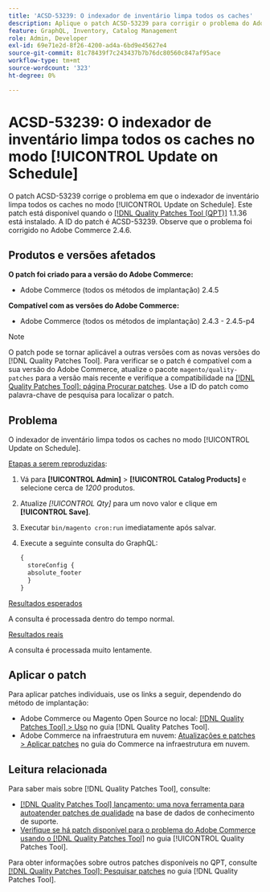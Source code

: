 ```yaml
---
title: 'ACSD-53239: O indexador de inventário limpa todos os caches'
description: Aplique o patch ACSD-53239 para corrigir o problema do Adobe Commerce em que o indexador de inventário limpa todos os caches no modo [!UICONTROL Update on Schedule].
feature: GraphQL, Inventory, Catalog Management
role: Admin, Developer
exl-id: 69e71e2d-8f26-4200-ad4a-6bd9e45627e4
source-git-commit: 81c78439f7c243437b7b76dc80560c847af95ace
workflow-type: tm+mt
source-wordcount: '323'
ht-degree: 0%

---
```


# ACSD-53239: O indexador de inventário limpa todos os caches no modo [!UICONTROL Update on Schedule]

O patch ACSD-53239 corrige o problema em que o indexador de inventário limpa todos os caches no modo [!UICONTROL Update on Schedule]. Este patch está disponível quando o [[!DNL Quality Patches Tool (QPT)]](https://experienceleague.adobe.com/en/docs/commerce-knowledge-base/kb/announcements/commerce-announcements/magento-quality-patches-released-new-tool-to-self-serve-quality-patches) 1.1.36 está instalado. A ID do patch é ACSD-53239. Observe que o problema foi corrigido no Adobe Commerce 2.4.6.

## Produtos e versões afetados

**O patch foi criado para a versão do Adobe Commerce:**

* Adobe Commerce (todos os métodos de implantação) 2.4.5

**Compatível com as versões do Adobe Commerce:**

* Adobe Commerce (todos os métodos de implantação) 2.4.3 - 2.4.5-p4

>[!NOTE]
>
>O patch pode se tornar aplicável a outras versões com as novas versões do [!DNL Quality Patches Tool]. Para verificar se o patch é compatível com a sua versão do Adobe Commerce, atualize o pacote `magento/quality-patches` para a versão mais recente e verifique a compatibilidade na [[!DNL Quality Patches Tool]: página Procurar patches](https://experienceleague.adobe.com/tools/commerce-quality-patches/index.html). Use a ID do patch como palavra-chave de pesquisa para localizar o patch.

## Problema

O indexador de inventário limpa todos os caches no modo [!UICONTROL Update on Schedule].

<u>Etapas a serem reproduzidas</u>:

1. Vá para **[!UICONTROL Admin]** > **[!UICONTROL Catalog Products]** e selecione cerca de *1200* produtos.
2. Atualize *[!UICONTROL Qty]* para um novo valor e clique em **[!UICONTROL Save]**.
3. Executar `bin/magento cron:run` imediatamente após salvar.
4. Execute a seguinte consulta do GraphQL:

   ```GraphQL
   {
     storeConfig {
     absolute_footer
     }
   }
   ```

<u>Resultados esperados</u>

A consulta é processada dentro do tempo normal.

<u>Resultados reais</u>

A consulta é processada muito lentamente.

## Aplicar o patch

Para aplicar patches individuais, use os links a seguir, dependendo do método de implantação:

* Adobe Commerce ou Magento Open Source no local: [[!DNL Quality Patches Tool] > Uso](/help/tools/quality-patches-tool/usage.md) no guia [!DNL Quality Patches Tool].
* Adobe Commerce na infraestrutura em nuvem: [Atualizações e patches > Aplicar patches](https://experienceleague.adobe.com/docs/commerce-cloud-service/user-guide/develop/upgrade/apply-patches.html) no guia do Commerce na infraestrutura em nuvem.

## Leitura relacionada

Para saber mais sobre [!DNL Quality Patches Tool], consulte:

* [[!DNL Quality Patches Tool] lançamento: uma nova ferramenta para autoatender patches de qualidade](https://experienceleague.adobe.com/en/docs/commerce-knowledge-base/kb/announcements/commerce-announcements/magento-quality-patches-released-new-tool-to-self-serve-quality-patches) na base de dados de conhecimento de suporte.
* [Verifique se há patch disponível para o problema do Adobe Commerce usando o  [!DNL Quality Patches Tool]](/help/tools/quality-patches-tool/patches-available-in-qpt/check-patch-for-magento-issue-with-magento-quality-patches.md) no guia [!UICONTROL Quality Patches Tool].


Para obter informações sobre outros patches disponíveis no QPT, consulte [[!DNL Quality Patches Tool]: Pesquisar patches](https://experienceleague.adobe.com/tools/commerce-quality-patches/index.html) no guia [!DNL Quality Patches Tool].
